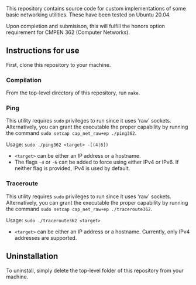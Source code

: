 This repository contains source code for custom implementations of some basic networking utilities. These have been tested on Ubuntu 20.04.

Upon completion and submisison, this will fulfill the honors option requirement for CMPEN 362 (Computer Networks).

## Instructions for use
First, clone this repository to your machine.
### Compilation
From the top-level directory of this repository, run `make`.

### Ping
This utility requires `sudo` privileges to run since it uses 'raw' sockets. Alternatively, you can grant the executable the proper capability by running the command `sudo setcap cap_net_raw+ep ./ping362`.

Usage: `sudo ./ping362 <target> -[(4|6])`
* `<target>` can be either an IP address or a hostname.
* The flags `-4` or `-6` can be added to force using either IPv4 or IPv6. If neither flag is provided, IPv4 is used by default.

### Traceroute
This utility requires `sudo` privileges to run since it uses 'raw' sockets. Alternatively, you can grant the executable the proper capability by running the command `sudo setcap cap_net_raw+ep ./traceroute362`.

Usage: `sudo ./traceroute362 <target>`
* `<target>` can be either an IP address or a hostname. Currently, only IPv4 addresses are supported.

## Uninstallation
To uninstall, simply delete the top-level folder of this repository from your machine.
